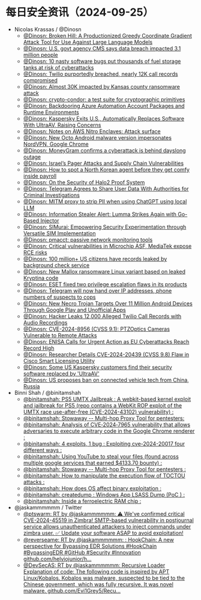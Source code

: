 # 每日安全资讯（2024-09-25）

- Nicolas Krassas / @Dinosn
  - [@Dinosn: Broken Hill: A Productionized Greedy Coordinate Gradient Attack Tool for Use Against Large Language Models](https://twitter.com/Dinosn/status/1838648764141080857)
  - [@Dinosn: U.S. govt agency CMS says data breach impacted 3.1 million people](https://twitter.com/Dinosn/status/1838648693496611038)
  - [@Dinosn: 10 nasty software bugs put thousands of fuel storage tanks at risk of cyberattacks](https://twitter.com/Dinosn/status/1838648623925465596)
  - [@Dinosn: Twilio purportedly breached, nearly 12K call records compromised](https://twitter.com/Dinosn/status/1838647980041154960)
  - [@Dinosn: Almost 30K impacted by Kansas county ransomware attack](https://twitter.com/Dinosn/status/1838647946646069248)
  - [@Dinosn: crypto-condor: a test suite for cryptographic primitives](https://twitter.com/Dinosn/status/1838647859123568895)
  - [@Dinosn: Backdooring Azure Automation Account Packages and Runtime Environments](https://twitter.com/Dinosn/status/1838647767796683185)
  - [@Dinosn: Kaspersky Exits U.S., Automatically Replaces Software With UltraAV, Raising Concerns](https://twitter.com/Dinosn/status/1838567518014783686)
  - [@Dinosn: Notes on AWS Nitro Enclaves: Attack surface](https://twitter.com/Dinosn/status/1838567404948893710)
  - [@Dinosn: New Octo Android malware version impersonates NordVPN, Google Chrome](https://twitter.com/Dinosn/status/1838567164682408211)
  - [@Dinosn: MoneyGram confirms a cyberattack is behind dayslong outage](https://twitter.com/Dinosn/status/1838563469253062908)
  - [@Dinosn: Israel’s Pager Attacks and Supply Chain Vulnerabilities](https://twitter.com/Dinosn/status/1838551491470078036)
  - [@Dinosn: How to spot a North Korean agent before they get comfy inside payroll](https://twitter.com/Dinosn/status/1838551224682942505)
  - [@Dinosn: On the Security of Halo2 Proof System](https://twitter.com/Dinosn/status/1838502186721951869)
  - [@Dinosn: Telegram Agrees to Share User Data With Authorities for Criminal Investigations](https://twitter.com/Dinosn/status/1838502135782064456)
  - [@Dinosn: MITM proxy to strip PII when using ChatGPT using local LLM](https://twitter.com/Dinosn/status/1838425225140052312)
  - [@Dinosn: Information Stealer Alert: Lumma Strikes Again with Go-Based Injector](https://twitter.com/Dinosn/status/1838424949180035171)
  - [@Dinosn: SIMurai: Empowering Security Experimentation through Versatile SIM Implementation](https://twitter.com/Dinosn/status/1838424876085920044)
  - [@Dinosn: pmacct: passive network monitoring tools](https://twitter.com/Dinosn/status/1838424811741106522)
  - [@Dinosn: Critical vulnerabilities in Microchip ASF, MediaTek expose RCE risks](https://twitter.com/Dinosn/status/1838424678739653023)
  - [@Dinosn: 100 million+ US citizens have records leaked by background check service](https://twitter.com/Dinosn/status/1838424612872376796)
  - [@Dinosn: New Mallox ransomware Linux variant based on leaked Kryptina code](https://twitter.com/Dinosn/status/1838424451517452348)
  - [@Dinosn: ESET fixed two privilege escalation flaws in its products](https://twitter.com/Dinosn/status/1838424406294470671)
  - [@Dinosn: Telegram will now hand over IP addresses, phone numbers of suspects to cops](https://twitter.com/Dinosn/status/1838424258881446227)
  - [@Dinosn: New Necro Trojan Targets Over 11 Million Android Devices Through Google Play and Unofficial Apps](https://twitter.com/Dinosn/status/1838424194003988959)
  - [@Dinosn: Hacker Leaks 12,000 Alleged Twilio Call Records with Audio Recordings](https://twitter.com/Dinosn/status/1838424167726686647)
  - [@Dinosn: CVE-2024-8956 (CVSS 9.1): PTZOptics Cameras Vulnerable to Remote Attacks](https://twitter.com/Dinosn/status/1838424138152587529)
  - [@Dinosn: ENISA Calls for Urgent Action as EU Cyberattacks Reach Record High](https://twitter.com/Dinosn/status/1838424068376199497)
  - [@Dinosn: Researcher Details CVE-2024-20439 (CVSS 9.8) Flaw in Cisco Smart Licensing Utility](https://twitter.com/Dinosn/status/1838423970330087609)
  - [@Dinosn: Some US Kaspersky customers find their security software replaced by 'UltraAV'](https://twitter.com/Dinosn/status/1838423883713540360)
  - [@Dinosn: US proposes ban on connected vehicle tech from China, Russia](https://twitter.com/Dinosn/status/1838423846329692605)
- Binni Shah / @binitamshah
  - [@binitamshah: PS5 UMTX Jailbreak : A webkit-based kernel exploit and jailbreak for PS5 (repo contains a WebKit ROP exploit of the UMTX race use-after-free (CVE-2024-43102) vulnerability) :](https://twitter.com/binitamshah/status/1838529390046495208)
  - [@binitamshah: Stowaway -- Multi-hop Proxy Tool for pentesters:](https://twitter.com/binitamshah/status/1838529285956735190)
  - [@binitamshah: Analysis of CVE‑2024‑7965 vulnerability that allows adversaries to execute arbitrary code in the Google Chrome renderer :](https://twitter.com/binitamshah/status/1838527445227704509)
  - [@binitamshah: 4 exploits, 1 bug : Exploiting cve-2024-20017 four different ways :](https://twitter.com/binitamshah/status/1838524622007857520)
  - [@binitamshah: Using YouTube to steal your files (found across multiple google services that earned $4133.70 bounty) :](https://twitter.com/binitamshah/status/1838523708048314384)
  - [@binitamshah: Stowaway -- Multi-hop Proxy Tool for pentesters :](https://twitter.com/binitamshah/status/1838523081046003756)
  - [@binitamshah: How to manipulate the execution flow of TOCTOU attacks :](https://twitter.com/binitamshah/status/1838521629326086549)
  - [@binitamshah: How does OS affect binary exploitation :](https://twitter.com/binitamshah/status/1838520735834477033)
  - [@binitamshah: createdump : Windows App LSASS Dump (PoC ) :](https://twitter.com/binitamshah/status/1838519274287091807)
  - [@binitamshah: Inside a ferroelectric RAM chip :](https://twitter.com/binitamshah/status/1838505783920828515)
- @jaskammmmmm / Twitter
  - [@ptswarm: RT by @jaskammmmmm: ⚠️ We've confirmed critical CVE-2024-45519 in Zimbra! SMTP-based vulnerability in postjournal service allows unauthenticated attackers to inject commands under zimbra user. ✅ Update your software ASAP to avoid exploitation!](https://twitter.com/ptswarm/status/1838598724919914663)
  - [@reverseame: RT by @jaskammmmmm: : HookChain: A new perspective for Bypassing EDR Solutions #HookChain #BypassingEDR #GitHub #Security #Innovation github.com/helviojunior/h…](https://twitter.com/reverseame/status/1838586947859517723)
  - [@DevSecAS: RT by @jaskammmmmm: Recursive Loader Explanation of code: The following code is inspired by APT Linux/Kobalos. Kobalos was malware, suspected to be tied to the Chinese government, which was fully recursive. It was novel malware. github.com/Evi1Grey5/Recu…](https://twitter.com/DevSecAS/status/1838430766142759056)
